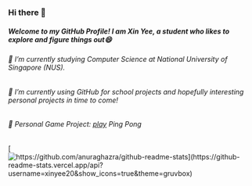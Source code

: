 ### Hi there 👋

##### Welcome to my GitHub Profile! I am Xin Yee, a student who likes to explore and figure things out😄
###### 🌱 I’m currently studying Computer Science at National University of Singapore (NUS).
###### 🔭 I’m currently using GitHub for school projects and hopefully interesting personal projects in time to come!
###### 👾 Personal Game Project: [play](https://xinyee20.github.io/PingPong/) Ping Pong


[![https://github.com/anuraghazra/github-readme-stats](https://github-readme-stats.vercel.app/api?username=xinyee20&show_icons=true&theme=gruvbox)
](https://github.com/xinyee20/github-readme-stats)


<!--
**xinyee20/xinyee20** is a ✨ _special_ ✨ repository because its `README.md` (this file) appears on your GitHub profile.

Here are some ideas to get you started:

- 🔭 I’m currently working on ...
- 🌱 I’m currently learning ...
- 👯 I’m looking to collaborate on ...
- 🤔 I’m looking for help with ...
- 💬 Ask me about ...
- 📫 How to reach me: ...
- 😄 Pronouns: ...
- ⚡ Fun fact: ...
-->
